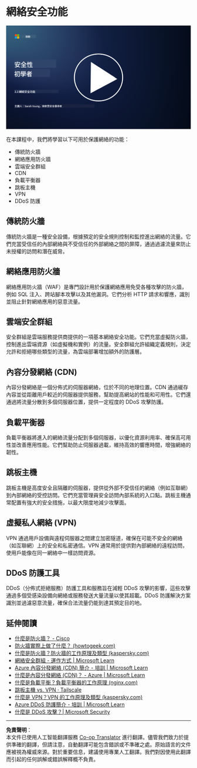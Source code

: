 <!--
CO_OP_TRANSLATOR_METADATA:
{
  "original_hash": "c3aba077bb98eebc925dd58d870229ab",
  "translation_date": "2025-09-03T17:13:22+00:00",
  "source_file": "3.3 Network security capabilities.md",
  "language_code": "hk"
}
-->
# 網絡安全功能

[![觀看影片](../../translated_images/3-3_placeholder.1a1265ccd17434df15e62f7e405fd8fc6a956414505c1266772f33d926e17f22.hk.png)](https://learn-video.azurefd.net/vod/player?id=b2a4a548-d129-4add-ba68-eca416ec65bc)

在本課程中，我們將學習以下可用於保護網絡的功能：

 - 傳統防火牆
 - 網絡應用防火牆
 - 雲端安全群組
 - CDN
 - 負載平衡器
 - 跳板主機
 - VPN
 - DDoS 防護

## 傳統防火牆

傳統防火牆是一種安全設備，根據預定的安全規則控制和監控進出網絡的流量。它們充當受信任的內部網絡與不受信任的外部網絡之間的屏障，通過過濾流量來防止未授權的訪問和潛在威脅。

## 網絡應用防火牆

網絡應用防火牆（WAF）是專門設計用於保護網絡應用免受各種攻擊的防火牆，例如 SQL 注入、跨站腳本攻擊以及其他漏洞。它們分析 HTTP 請求和響應，識別並阻止針對網絡應用的惡意流量。

## 雲端安全群組

安全群組是雲端服務提供商提供的一項基本網絡安全功能。它們充當虛擬防火牆，控制進出雲端資源（如虛擬機和實例）的流量。安全群組允許組織定義規則，決定允許和拒絕哪些類型的流量，為雲端部署增加額外的防護層。

## 內容分發網絡 (CDN)

內容分發網絡是一個分佈式的伺服器網絡，位於不同的地理位置。CDN 通過緩存內容並從距離用戶較近的伺服器提供服務，幫助提高網站的性能和可用性。它們還通過將流量分散到多個伺服器位置，提供一定程度的 DDoS 攻擊防護。

## 負載平衡器

負載平衡器將進入的網絡流量分配到多個伺服器，以優化資源利用率、確保高可用性並改善應用性能。它們幫助防止伺服器過載，維持高效的響應時間，增強網絡的韌性。

## 跳板主機

跳板主機是高度安全且隔離的伺服器，提供從外部不受信任的網絡（例如互聯網）到內部網絡的受控訪問。它們充當管理員安全訪問內部系統的入口點。跳板主機通常配置有強大的安全措施，以最大限度地減少攻擊面。

## 虛擬私人網絡 (VPN)

VPN 通過用戶設備與遠程伺服器之間建立加密隧道，確保在可能不安全的網絡（如互聯網）上的安全和私密通信。VPN 通常用於提供對內部網絡的遠程訪問，使用戶能像在同一網絡中一樣訪問資源。

## DDoS 防護工具

DDoS（分佈式拒絕服務）防護工具和服務旨在減輕 DDoS 攻擊的影響，這些攻擊通過多個受感染設備向網絡或服務發送大量流量以使其超載。DDoS 防護解決方案識別並過濾惡意流量，確保合法流量仍能到達其預定目的地。

## 延伸閱讀

- [什麼是防火牆？ - Cisco](https://www.cisco.com/c/en/us/products/security/firewalls/what-is-a-firewall.html#~types-of-firewalls)
- [防火牆實際上做了什麼？ (howtogeek.com)](https://www.howtogeek.com/144269/htg-explains-what-firewalls-actually-do/)
- [什麼是防火牆？防火牆的工作原理及類型 (kaspersky.com)](https://www.kaspersky.com/resource-center/definitions/firewall)
- [網絡安全群組 - 運作方式 | Microsoft Learn](https://learn.microsoft.com/azure/virtual-network/network-security-group-how-it-works)
- [Azure 內容分發網絡 (CDN) 簡介 - 培訓 | Microsoft Learn](https://learn.microsoft.com/training/modules/intro-to-azure-content-delivery-network/?WT.mc_id=academic-96948-sayoung)
- [什麼是內容分發網絡 (CDN)？ - Azure | Microsoft Learn](https://learn.microsoft.com/azure/cdn/cdn-overview?WT.mc_id=academic-96948-sayoung)
- [什麼是負載平衡？負載平衡器的工作原理 (nginx.com)](https://www.nginx.com/resources/glossary/load-balancing/)
- [跳板主機 vs. VPN · Tailscale](https://tailscale.com/learn/bastion-hosts-vs-vpns/)
- [什麼是 VPN？VPN 的工作原理及類型 (kaspersky.com)](https://www.kaspersky.com/resource-center/definitions/what-is-a-vpn)
- [Azure DDoS 防護簡介 - 培訓 | Microsoft Learn](https://learn.microsoft.com/training/modules/introduction-azure-ddos-protection/?WT.mc_id=academic-96948-sayoung)
- [什麼是 DDoS 攻擊？| Microsoft Security](https://www.microsoft.com/security/business/security-101/what-is-a-ddos-attack?WT.mc_id=academic-96948-sayoung)

---

**免責聲明**：  
本文件已使用人工智能翻譯服務 [Co-op Translator](https://github.com/Azure/co-op-translator) 進行翻譯。儘管我們致力於提供準確的翻譯，但請注意，自動翻譯可能包含錯誤或不準確之處。原始語言的文件應被視為權威來源。對於重要信息，建議使用專業人工翻譯。我們對因使用此翻譯而引起的任何誤解或錯誤解釋概不負責。